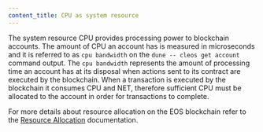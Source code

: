 ```yaml
---
content_title: CPU as system resource
---
```


The system resource CPU provides processing power to blockchain accounts. The amount of CPU an account has is measured in microseconds and it is referred to as `cpu bandwidth` on the `dune -- cleos get account` command output. The `cpu bandwidth` represents the amount of processing time an account has at its disposal when actions sent to its contract are executed by the blockchain. When a transaction is executed by the blockchain it consumes CPU and NET, therefore sufficient CPU must be allocated to the account in order for transactions to complete.

For more details about resource allocation on the EOS blockchain refer to the [Resource Allocation](./05_system_resource_allocation.md) documentation.
